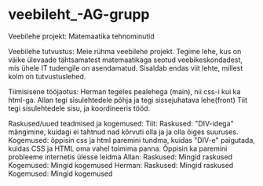 # veebileht_-AG-grupp
Veebilehe projekt: Matemaatika tehnominutid

Veebilehe tutvustus:
Meie rühma veebilehe projekt. Tegime lehe, kus on väike ülevaade tähtsamatest matemaatikaga seotud veebikeskondadest, mis ühele IT tudengile on asendamatud.
Sisaldab endas viit lehte, millest kolm on tutvustuslehed.

Tiimisisene tööjaotus:
Herman tegeles  pealehega (main), nii css-i kui ka html-ga.
Allan tegi sisulehtedele põhja ja tegi sissejuhatava lehe(front)
Tiit tegi sisulehtedele sisu,  ja koordineeris tööd.

Raskused/uued teadmised ja kogemused:
Tiit:
    Raskused:
	"DIV-idega" mängimine, kuidagi ei tahtnud nad kõrvuti olla ja ja olla õiges suuruses.
    Kogemused:
	õppisin css ja html paremini tundma, kuidas "DIV-e" paigutada, kuidas CSS ja HTML oma vahel toimima panna. Õppisin ka paremini probleeme internetis ülesse leidma
Allan:
    Raskused:
	Mingid raskused
    Kogemused:
	Mingid kogemused
Herman:
    Raskused:
	Mingid raskused
    Kogemused:
	Mingid kogemused
